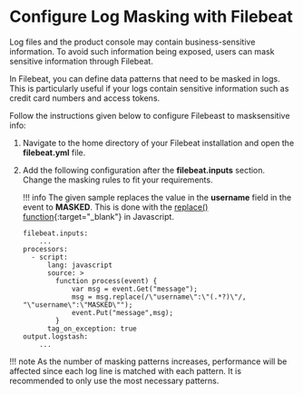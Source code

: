 # Configure Log Masking with Filebeat

Log files and the product console may contain business-sensitive information. To avoid such information being exposed, users can mask sensitive information through Filebeat.

In Filebeat, you can define data patterns that need to be masked in logs. This is particularly useful if your logs contain sensitive information such as credit card numbers and access tokens.

Follow the instructions given below to configure Filebeast to masksensitive info:

1. Navigate to the home directory of your Filebeat installation and open the **filebeat.yml** file.
2. Add the following configuration after the **filebeat.inputs** section. Change the masking rules to fit your requirements.

    !!! info
        The given sample replaces the value in the **username** field in the event to **MASKED**. This is done
        with the [replace() function](https://developer.mozilla.org/en-US/docs/Web/JavaScript/Reference/Global_Objects/String/replace){:target="_blank"} in Javascript.

    ```
    filebeat.inputs:
        ...
    processors:
      - script:
          lang: javascript
          source: >
            function process(event) {
                var msg = event.Get("message");
                msg = msg.replace(/\"username\":\"(.*?)\"/, "\"username\":\"MASKED\"");
                event.Put("message",msg);
            }
          tag_on_exception: true
    output.logstash:
        ...
    ```

!!! note
    As the number of masking patterns increases, performance will be affected since each log line is matched with each pattern. It is recommended to only use the most necessary patterns.
